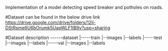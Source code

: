 Implementation of a model detecting speed breaker and potholes on roads.

#Dataset can be found in the below drive link
https://drive.google.com/drive/folders/12Ii-DStRsme6U6bOrumk5UapWLF1IB9v?usp=sharing

#Dataset description
------dataset
 |-----train
     |--images
     |--labels
 |-----test
     |--images
     |--labels
 |-----val
     |--images
     |--labels